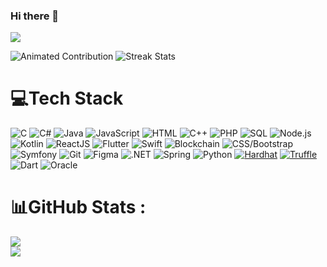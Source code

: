 ### Hi there 👋
[![](https://visitcount.itsvg.in/api?id=marya563&icon=0&color=#DC143C)](https://visitcount.itsvg.in)



![Animated Contribution](https://github-readme-stats.vercel.app/api/wakatime?username=marya563&theme=dark&v=2)
![Streak Stats](https://github-readme-streak-stats.herokuapp.com/?user=marya563&theme=dark)


# 💻Tech Stack
![C](https://img.shields.io/badge/C-%2300599C.svg?style=for-the-badge&logo=c&logoColor=white)
![C#](https://img.shields.io/badge/C%23-%23239120.svg?style=for-the-badge&logo=c-sharp&logoColor=white)
![Java](https://img.shields.io/badge/Java-%23ED8B00.svg?style=for-the-badge&logo=java&logoColor=white)
![JavaScript](https://img.shields.io/badge/JavaScript-%23F7DF1E.svg?style=for-the-badge&logo=javascript&logoColor=black)
![HTML](https://img.shields.io/badge/HTML-%23E34F26.svg?style=for-the-badge&logo=html5&logoColor=white)
![C++](https://img.shields.io/badge/C++-%2300599C.svg?style=for-the-badge&logo=c%2B%2B&logoColor=white)
![PHP](https://img.shields.io/badge/PHP-%23777BB4.svg?style=for-the-badge&logo=php&logoColor=white)
![SQL](https://img.shields.io/badge/SQL-%2300f.svg?style=for-the-badge&logo=sqlite&logoColor=white)
![Node.js](https://img.shields.io/badge/Node.js-%2343853D.svg?style=for-the-badge&logo=node.js&logoColor=white)
![Kotlin](https://img.shields.io/badge/Kotlin-%230095D5.svg?style=for-the-badge&logo=kotlin&logoColor=white)
![ReactJS](https://img.shields.io/badge/ReactJS-%2361DAFB.svg?style=for-the-badge&logo=react&logoColor=black)
![Flutter](https://img.shields.io/badge/Flutter-%2302569B.svg?style=for-the-badge&logo=flutter&logoColor=white)
![Swift](https://img.shields.io/badge/Swift-%23FA7343.svg?style=for-the-badge&logo=swift&logoColor=white)
![Blockchain](https://img.shields.io/badge/Blockchain-%23147A96.svg?style=for-the-badge&logo=ethereum&logoColor=white)
![CSS/Bootstrap](https://img.shields.io/badge/CSS/Bootstrap-%23563D7C.svg?style=for-the-badge&logo=bootstrap&logoColor=white)
![Symfony](https://img.shields.io/badge/Symfony-%23000000.svg?style=for-the-badge&logo=symfony&logoColor=white)
![Git](https://img.shields.io/badge/Git-%23F05032.svg?style=for-the-badge&logo=git&logoColor=white)
![Figma](https://img.shields.io/badge/Figma-%23F24E1E.svg?style=for-the-badge&logo=figma&logoColor=white)
![.NET](https://img.shields.io/badge/.NET-%235C2D91.svg?style=for-the-badge&logo=.net&logoColor=white)
![Spring](https://img.shields.io/badge/Spring-%236DB33F.svg?style=for-the-badge&logo=spring&logoColor=white)
![Python](https://img.shields.io/badge/Python-%233776AB.svg?style=for-the-badge&logo=python&logoColor=white)
[![Hardhat](https://img.shields.io/badge/Hardhat-%23323330.svg?style=for-the-badge&logo=hardhat&logoColor=white)](https://hardhat.org/)
[![Truffle](https://img.shields.io/badge/Truffle-%238E44AD.svg?style=for-the-badge&logo=truffle&logoColor=white)](https://www.trufflesuite.com/truffle)
![Dart](https://img.shields.io/badge/Dart-%230175C2.svg?style=for-the-badge&logo=dart&logoColor=white)
![Oracle](https://img.shields.io/badge/Oracle-%23F80000.svg?style=for-the-badge&logo=oracle&logoColor=white)


# 📊GitHub Stats :
![](https://github-readme-stats.vercel.app/api?username=marya563&theme=monokai&hide_border=false&include_all_commits=true&count_private=false)<br/>
![](https://github-readme-stats.vercel.app/api/top-langs/?username=marya563&theme=monokai&hide_border=false&include_all_commits=true&count_private=false&layout=compact)

<!--
**marya563/marya563** is a ✨ _special_ ✨ repository because its `README.md` (this file) appears on your GitHub profile.

Here are some ideas to get you started:

- 🔭 I’m currently working on ...
- 🌱 I’m currently learning ...
- 👯 I’m looking to collaborate on ...
- 🤔 I’m looking for help with ...
- 💬 Ask me about ...
- 📫 How to reach me: ...
- 😄 Pronouns: ...
- ⚡ Fun fact: ...
-->
